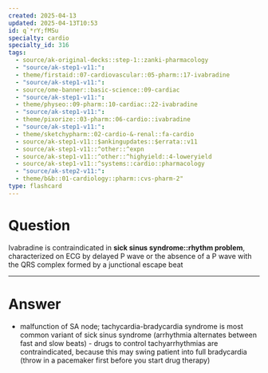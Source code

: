 ```yaml
---
created: 2025-04-13
updated: 2025-04-13T10:53
id: q`*rY;fMSu
specialty: cardio
specialty_id: 316
tags:
  - source/ak-original-decks::step-1::zanki-pharmacology
  - "source/ak-step1-v11:": 
  - theme/firstaid::07-cardiovascular::05-pharm::17-ivabradine
  - "source/ak-step1-v11:": 
  - source/ome-banner::basic-science::09-cardiac
  - "source/ak-step1-v11:": 
  - theme/physeo::09-pharm::10-cardiac::22-ivabradine
  - "source/ak-step1-v11:": 
  - theme/pixorize::03-pharm::06-cardio::ivabradine
  - "source/ak-step1-v11:": 
  - theme/sketchypharm::02-cardio-&-renal::fa-cardio
  - source/ak-step1-v11::$ankingupdates::$errata::v11
  - source/ak-step1-v11::^other::^expn
  - source/ak-step1-v11::^other::^highyield::4-loweryield
  - source/ak-step1-v11::^systems::cardio::pharmacology
  - "source/ak-step2-v11:": 
  - theme/b&b::01-cardiology::pharm::cvs-pharm-2"
type: flashcard
---
```


# Question
Ivabradine is contraindicated in **sick sinus syndrome::rhythm problem**, characterized on ECG by delayed P wave or the absence of a P wave with the QRS complex formed by a junctional escape beat

---

# Answer
- malfunction of SA node; tachycardia-bradycardia syndrome is most common variant of sick sinus syndrome (arrhythmia alternates between fast and slow beats) - drugs to control tachyarrhythmias are contraindicated, because this may swing patient into full bradycardia (throw in a pacemaker first before you start drug therapy)